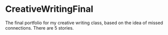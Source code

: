 # CreativeWritingFinal
The final portfolio for my creative writing class, based on the idea of missed connections. There are 5 stories.
